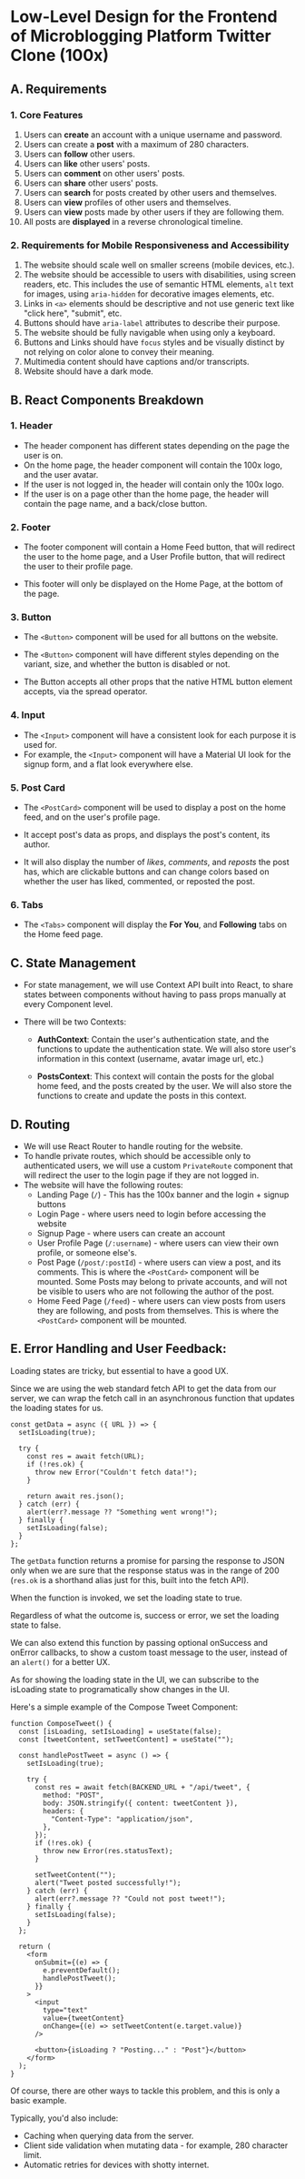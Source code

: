 # Low-Level Design for the Frontend of Microblogging Platform Twitter Clone (100x)

## A. Requirements

### 1. Core Features

1. Users can **create** an account with a unique username and password.
2. Users can create a **post** with a maximum of 280 characters.
3. Users can **follow** other users.
4. Users can **like** other users' posts.
5. Users can **comment** on other users' posts.
6. Users can **share** other users' posts.
7. Users can **search** for posts created by other users and themselves.
8. Users can **view** profiles of other users and themselves.
9. Users can **view** posts made by other users if they are following them.
10. All posts are **displayed** in a reverse chronological timeline.

### 2. Requirements for Mobile Responsiveness and Accessibility

1. The website should scale well on smaller screens (mobile devices, etc.).
2. The website should be accessible to users with disabilities, using screen readers, etc. This includes the use of semantic HTML elements, `alt` text for images, using `aria-hidden` for decorative images elements, etc.
3. Links in `<a>` elements should be descriptive and not use generic text like "click here", "submit", etc.
4. Buttons should have `aria-label` attributes to describe their purpose.
5. The website should be fully navigable when using only a keyboard.
6. Buttons and Links should have `focus` styles and be visually distinct by not relying on color alone to convey their meaning.
7. Multimedia content should have captions and/or transcripts.
8. Website should have a dark mode.

## B. React Components Breakdown

### 1. **Header**

- The header component has different states depending on the page the user is on.
- On the home page, the header component will contain the 100x logo, and the user avatar.
- If the user is not logged in, the header will contain only the 100x logo.
- If the user is on a page other than the home page, the header will contain the page name, and a back/close button.

### 2. **Footer**

- The footer component will contain a Home Feed button, that will redirect the user to the home page, and a User Profile button, that will redirect the user to their profile page.

- This footer will only be displayed on the Home Page, at the bottom of the page.

### 3. **Button**

- The `<Button>` component will be used for all buttons on the website.

- The `<Button>` component will have different styles depending on the variant, size, and whether the button is disabled or not.

- The Button accepts all other props that the native HTML button element accepts, via the spread operator.

### 4. **Input**

- The `<Input>` component will have a consistent look for each purpose it is used for.
- For example, the `<Input>` component will have a Material UI look for the signup form, and a flat look everywhere else.

### 5. **Post Card**

- The `<PostCard>` component will be used to display a post on the home feed, and on the user's profile page.

- It accept post's data as props, and displays the post's content, its author.

- It will also display the number of _likes_, _comments_, and _reposts_ the post has, which are clickable buttons and can change colors based on whether the user has liked, commented, or reposted the post.

### 6. **Tabs**

- The `<Tabs>` component will display the **For You**, and **Following** tabs on the Home feed page.

## C. **State Management**

- For state management, we will use Context API built into React, to share states between components without having to pass props manually at every Component level.

- There will be two Contexts:

  - **AuthContext**: Contain the user's authentication state, and the functions to update the authentication state. We will also store user's information in this context (username, avatar image url, etc.)

  - **PostsContext**: This context will contain the posts for the global home feed, and the posts created by the user. We will also store the functions to create and update the posts in this context.

## D. **Routing**

- We will use React Router to handle routing for the website.
- To handle private routes, which should be accessible only to authenticated users, we will use a custom `PrivateRoute` component that will redirect the user to the login page if they are not logged in.
- The website will have the following routes:
  - Landing Page (`/`) - This has the 100x banner and the login + signup buttons
  - Login Page - where users need to login before accessing the website
  - Signup Page - where users can create an account
  - User Profile Page (`/:username`) - where users can view their own profile, or someone else's.
  - Post Page (`/post/:postId`) - where users can view a post, and its comments. This is where the `<PostCard>` component will be mounted. Some Posts may belong to private accounts, and will not be visible to users who are not following the author of the post.
  - Home Feed Page (`/feed`) - where users can view posts from users they are following, and posts from themselves. This is where the `<PostCard>` component will be mounted.

## E. **Error Handling and User Feedback**:

Loading states are tricky, but essential to have a good UX.

Since we are using the web standard fetch API to get the data from our server, we can wrap the fetch call in an asynchronous function that updates the loading states for us.

```tsx
const getData = async ({ URL }) => {
  setIsLoading(true);

  try {
    const res = await fetch(URL);
    if (!res.ok) {
      throw new Error("Couldn't fetch data!");
    }

    return await res.json();
  } catch (err) {
    alert(err?.message ?? "Something went wrong!");
  } finally {
    setIsLoading(false);
  }
};
```

The `getData` function returns a promise for parsing the response to JSON only when we are sure that the response status was in the range of 200 (`res.ok` is a shorthand alias just for this, built into the fetch API).

When the function is invoked, we set the loading state to true.

Regardless of what the outcome is, success or error, we set the loading state to false.

We can also extend this function by passing optional onSuccess and onError callbacks, to show a custom toast message to the user, instead of an `alert()` for a better UX.

As for showing the loading state in the UI, we can subscribe to the isLoading state to programatically show changes in the UI.

Here's a simple example of the Compose Tweet Component:

```tsx
function ComposeTweet() {
  const [isLoading, setIsLoading] = useState(false);
  const [tweetContent, setTweetContent] = useState("");

  const handlePostTweet = async () => {
    setIsLoading(true);

    try {
      const res = await fetch(BACKEND_URL + "/api/tweet", {
        method: "POST",
        body: JSON.stringify({ content: tweetContent }),
        headers: {
          "Content-Type": "application/json",
        },
      });
      if (!res.ok) {
        throw new Error(res.statusText);
      }

      setTweetContent("");
      alert("Tweet posted successfully!");
    } catch (err) {
      alert(err?.message ?? "Could not post tweet!");
    } finally {
      setIsLoading(false);
    }
  };

  return (
    <form
      onSubmit={(e) => {
        e.preventDefault();
        handlePostTweet();
      }}
    >
      <input
        type="text"
        value={tweetContent}
        onChange={(e) => setTweetContent(e.target.value)}
      />

      <button>{isLoading ? "Posting..." : "Post"}</button>
    </form>
  );
}
```

Of course, there are other ways to tackle this problem, and this is only a basic example.

Typically, you'd also include:

- Caching when querying data from the server.
- Client side validation when mutating data - for example, 280 character limit.
- Automatic retries for devices with shotty internet.
